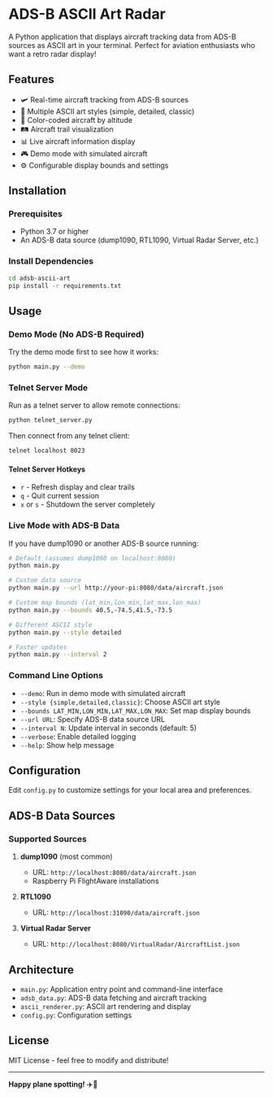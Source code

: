 # ADS-B ASCII Art Radar

A Python application that displays aircraft tracking data from ADS-B sources as ASCII art in your terminal. Perfect for aviation enthusiasts who want a retro radar display!

## Features

- 🛩️ Real-time aircraft tracking from ADS-B sources
- 🎨 Multiple ASCII art styles (simple, detailed, classic)
- 🌈 Color-coded aircraft by altitude
- 🛤️ Aircraft trail visualization
- 📊 Live aircraft information display
- 🎮 Demo mode with simulated aircraft
- ⚙️ Configurable display bounds and settings

## Installation

### Prerequisites

- Python 3.7 or higher
- An ADS-B data source (dump1090, RTL1090, Virtual Radar Server, etc.)

### Install Dependencies

```bash
cd adsb-ascii-art
pip install -r requirements.txt
```

## Usage

### Demo Mode (No ADS-B Required)

Try the demo mode first to see how it works:

```bash
python main.py --demo
```

### Telnet Server Mode

Run as a telnet server to allow remote connections:

```bash
python telnet_server.py
```

Then connect from any telnet client:
```bash
telnet localhost 8023
```

#### Telnet Server Hotkeys
- `r` - Refresh display and clear trails
- `q` - Quit current session
- `x` or `s` - Shutdown the server completely

### Live Mode with ADS-B Data

If you have dump1090 or another ADS-B source running:

```bash
# Default (assumes dump1090 on localhost:8080)
python main.py

# Custom data source
python main.py --url http://your-pi:8080/data/aircraft.json

# Custom map bounds (lat_min,lon_min,lat_max,lon_max)
python main.py --bounds 40.5,-74.5,41.5,-73.5

# Different ASCII style
python main.py --style detailed

# Faster updates
python main.py --interval 2
```

### Command Line Options

- `--demo`: Run in demo mode with simulated aircraft
- `--style {simple,detailed,classic}`: Choose ASCII art style
- `--bounds LAT_MIN,LON_MIN,LAT_MAX,LON_MAX`: Set map display bounds
- `--url URL`: Specify ADS-B data source URL
- `--interval N`: Update interval in seconds (default: 5)
- `--verbose`: Enable detailed logging
- `--help`: Show help message

## Configuration

Edit `config.py` to customize settings for your local area and preferences.

## ADS-B Data Sources

### Supported Sources

1. **dump1090** (most common)
   - URL: `http://localhost:8080/data/aircraft.json`
   - Raspberry Pi FlightAware installations

2. **RTL1090**
   - URL: `http://localhost:31090/data/aircraft.json`

3. **Virtual Radar Server**
   - URL: `http://localhost:8080/VirtualRadar/AircraftList.json`

## Architecture

- `main.py`: Application entry point and command-line interface
- `adsb_data.py`: ADS-B data fetching and aircraft tracking
- `ascii_renderer.py`: ASCII art rendering and display
- `config.py`: Configuration settings

## License

MIT License - feel free to modify and distribute!

---

**Happy plane spotting!** ✈️📡
